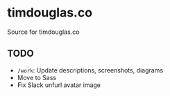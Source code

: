 # timdouglas.co

Source for timdouglas.co

## TODO
 - `/work`: Update descriptions, screenshots, diagrams
 - Move to Sass
 - Fix Slack unfurl avatar image
